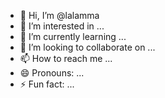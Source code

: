 - 👋 Hi, I’m @lalamma
- 👀 I’m interested in ...
- 🌱 I’m currently learning ...
- 💞️ I’m looking to collaborate on ...
- 📫 How to reach me ...
- 😄 Pronouns: ...
- ⚡ Fun fact: ...

<!---
lalamma/lalamma is a ✨ special ✨ repository because its `README.md` (this file) appears on your GitHub profile.
You can click the Preview link to take a look at your changes.
--->

